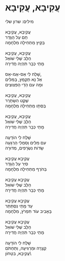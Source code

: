# עֲקִיבָא, עֲקִיבָא

מילים: שרון שלי\
\
עֲקִיבָא, עֲקִיבָא\
חַם עַל הַגָּדֵר\
בַּקַּיִץ מַתְחִילָה מִלְחָמָה\
\
עֲקִיבָא, עֲקִיבָא\
הַלֵּב שֶׁלִּי שׁוֹאֵל\
מָתַי כְּבָר תִּהְיֶה חֲדִירָה\
\
שָׁלַח לִי אֵס-אֶמ-אֵס,\
אַל נָא תְּקַמֵּץ, בַּמִּלִּים\
וּמָה עִם הֵדֵי הַפִּצּוּצִים\
\
עֲקִיבָא, עֲקִיבָא\
שֶׁקֶט הִשְׂתָּרֵר\
בַּסְּתָו מַתְחִילָה מִלְחָמָה\
\
עֲקִיבָא, עֲקִיבָא\
הַלֵּב שֶׁלִּי שׁוֹאֵל\
מָתַי כְּבָר תִּהְיֶה חֲדִירָה\
\
שָׁלַח לִי הוֹדָעָה\
עִם מִלִּים וְסִמְלִי הַרְגָּעָה\
שָׂדוֹת נִשְׂרָפִים, מְדוּרָה\
\
עֲקִיבָא עֲקִיבָא\
סִיֵּר עַל הַגָּדֵר\
בַּחֹרֶף מַתְחִילָה מִלְחָמָה\
\
עֲקִיבָא עֲקִיבָא\
הַלֵּב שֶׁלִּי שׁוֹאֵל\
מָתַי כְּבָר תִּהְיֶה חֲדִירָה\
\
עֲקִיבָא עֲקִיבָא\
עַד מָתַי נִסְתַּתֵּר\
בָּאָבִיב עוֹד תִּפְרֹץ, מִלְחָמָה\
\
עֲקִיבָא עֲקִיבָא\
הַלֵּב שֶׁלִּי שׁוֹאֵל\
מָתַי כְּבָר תִּהְיֶה חֲדִירָה\
\
שָׁלַח לִי הוֹדָעָה\
קְצָרָה וּמַרְגִּיעָה, וְתַחְתֹּם\
עֲקִיבָא, בִּטָּחוֹן\
